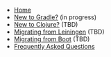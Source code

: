 - [Home](index.html)
- [New to Gradle?](new-gradle.html) (in progress)
- [New to Clojure?](new-clojure.html) (TBD)
- [Migrating from Leiningen](migrate-lein.html) (TBD)
- [Migrating from Boot](migrate-boot.html) (TBD)
- [Frequently Asked Questions](faq.html)
